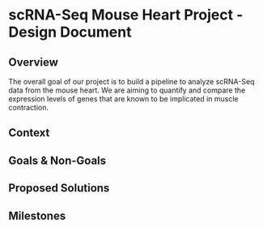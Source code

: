 # scRNA-Seq Mouse Heart Project - Design Document

## Overview
The overall goal of our project is to build a pipeline to analyze scRNA-Seq data from the mouse heart. We are aiming to quantify and compare the expression levels of genes that are known to be implicated in muscle contraction.

## Context

## Goals & Non-Goals

## Proposed Solutions

## Milestones
